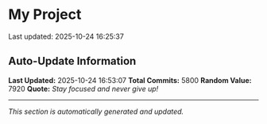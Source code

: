 # My Project


Last updated: 2025-10-24 16:25:37















































































































































































































































































































































































































































































































































































































































































































































































































































































































































































































































































































































































































































































































































































































































































































































































































































































































































































































































































































































































































































































































































































































































































































































































































































































































































































































































































































































































































































































































































































































































































































































































































































































































































































































































































































































































































































































































































































































































































































































































































































































































































































































































































































































































































































































































































































































































































































































































































































































































































































































































































































































































































































































































































































































































































































































































































































































































































































































































































































































































































































































































































































































































































































































































































































## Auto-Update Information

**Last Updated:** 2025-10-24 16:53:07
**Total Commits:** 5800
**Random Value:** 7920
**Quote:** _Stay focused and never give up!_

---
_This section is automatically generated and updated._